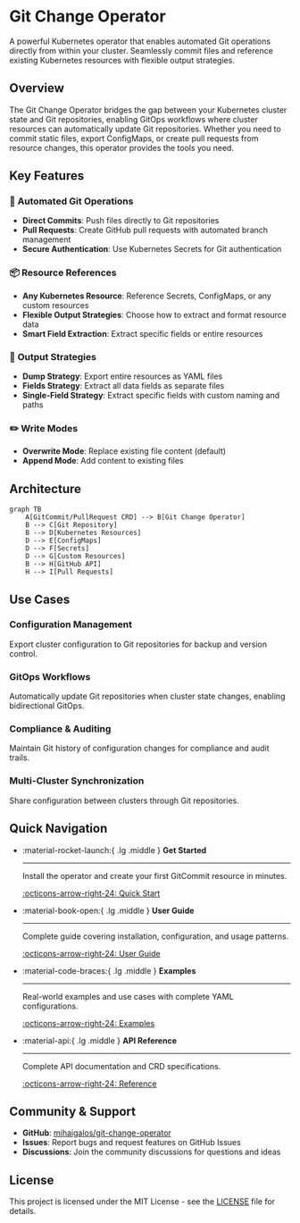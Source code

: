 # Git Change Operator

A powerful Kubernetes operator that enables automated Git operations directly from within your cluster. Seamlessly commit files and reference existing Kubernetes resources with flexible output strategies.

## Overview

The Git Change Operator bridges the gap between your Kubernetes cluster state and Git repositories, enabling GitOps workflows where cluster resources can automatically update Git repositories. Whether you need to commit static files, export ConfigMaps, or create pull requests from resource changes, this operator provides the tools you need.

## Key Features

### 🔄 **Automated Git Operations**
- **Direct Commits**: Push files directly to Git repositories
- **Pull Requests**: Create GitHub pull requests with automated branch management
- **Secure Authentication**: Use Kubernetes Secrets for Git authentication

### 📦 **Resource References**
- **Any Kubernetes Resource**: Reference Secrets, ConfigMaps, or any custom resources
- **Flexible Output Strategies**: Choose how to extract and format resource data
- **Smart Field Extraction**: Extract specific fields or entire resources

### 🎯 **Output Strategies**
- **Dump Strategy**: Export entire resources as YAML files
- **Fields Strategy**: Extract all data fields as separate files
- **Single-Field Strategy**: Extract specific fields with custom naming and paths

### ✏️ **Write Modes**
- **Overwrite Mode**: Replace existing file content (default)
- **Append Mode**: Add content to existing files

## Architecture

```mermaid
graph TB
    A[GitCommit/PullRequest CRD] --> B[Git Change Operator]
    B --> C[Git Repository]
    B --> D[Kubernetes Resources]
    D --> E[ConfigMaps]
    D --> F[Secrets]
    D --> G[Custom Resources]
    B --> H[GitHub API]
    H --> I[Pull Requests]
```

## Use Cases

### Configuration Management
Export cluster configuration to Git repositories for backup and version control.

### GitOps Workflows
Automatically update Git repositories when cluster state changes, enabling bidirectional GitOps.

### Compliance & Auditing
Maintain Git history of configuration changes for compliance and audit trails.

### Multi-Cluster Synchronization
Share configuration between clusters through Git repositories.

## Quick Navigation

<div class="grid cards" markdown>

-   :material-rocket-launch:{ .lg .middle } **Get Started**

    ---

    Install the operator and create your first GitCommit resource in minutes.

    [:octicons-arrow-right-24: Quick Start](user-guide/quick-start.md)

-   :material-book-open:{ .lg .middle } **User Guide**

    ---

    Complete guide covering installation, configuration, and usage patterns.

    [:octicons-arrow-right-24: User Guide](user-guide/index.md)

-   :material-code-braces:{ .lg .middle } **Examples**

    ---

    Real-world examples and use cases with complete YAML configurations.

    [:octicons-arrow-right-24: Examples](examples/index.md)

-   :material-api:{ .lg .middle } **API Reference**

    ---

    Complete API documentation and CRD specifications.

    [:octicons-arrow-right-24: Reference](reference/index.md)

</div>

## Community & Support

- **GitHub**: [mihaigalos/git-change-operator](https://github.com/mihaigalos/git-change-operator)
- **Issues**: Report bugs and request features on GitHub Issues
- **Discussions**: Join the community discussions for questions and ideas

## License

This project is licensed under the MIT License - see the [LICENSE](https://github.com/mihaigalos/git-change-operator/blob/main/LICENSE) file for details.